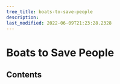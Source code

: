 ```yaml
---
tree_title: boats-to-save-people
description: 
last_modified: 2022-06-09T21:23:28.2328
---
```


# Boats to Save People

## Contents
